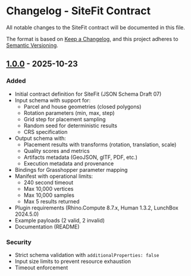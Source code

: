 # Changelog - SiteFit Contract

All notable changes to the SiteFit contract will be documented in this file.

The format is based on [Keep a Changelog](https://keepachangelog.com/en/1.0.0/),
and this project adheres to [Semantic Versioning](https://semver.org/spec/v2.0.0.html).

## [1.0.0] - 2025-10-23

### Added
- Initial contract definition for SiteFit (JSON Schema Draft 07)
- Input schema with support for:
  - Parcel and house geometries (closed polygons)
  - Rotation parameters (min, max, step)
  - Grid step for placement sampling
  - Random seed for deterministic results
  - CRS specification
- Output schema with:
  - Placement results with transforms (rotation, translation, scale)
  - Quality scores and metrics
  - Artifacts metadata (GeoJSON, glTF, PDF, etc.)
  - Execution metadata and provenance
- Bindings for Grasshopper parameter mapping
- Manifest with operational limits:
  - 240 second timeout
  - Max 10,000 vertices
  - Max 10,000 samples
  - Max 5 results returned
- Plugin requirements (Rhino.Compute 8.7.x, Human 1.3.2, LunchBox 2024.5.0)
- Example payloads (2 valid, 2 invalid)
- Documentation (README)

### Security
- Strict schema validation with `additionalProperties: false`
- Input size limits to prevent resource exhaustion
- Timeout enforcement

[1.0.0]: https://github.com/kuduso/kuduso/releases/tag/contracts-sitefit-1.0.0
